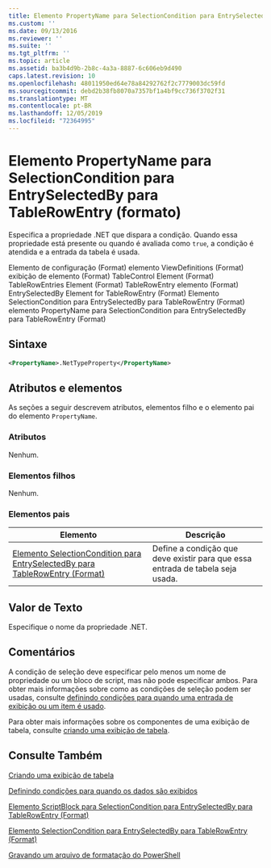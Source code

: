 ```yaml
---
title: Elemento PropertyName para SelectionCondition para EntrySelectedBy para TableRowEntry (Format) | Microsoft Docs
ms.custom: ''
ms.date: 09/13/2016
ms.reviewer: ''
ms.suite: ''
ms.tgt_pltfrm: ''
ms.topic: article
ms.assetid: ba3b4d9b-2b8c-4a3a-8887-6c606eb9d490
caps.latest.revision: 10
ms.openlocfilehash: 48011950ed64e78a84292762f2c7779003dc59fd
ms.sourcegitcommit: debd2b38fb8070a7357bf1a4bf9cc736f3702f31
ms.translationtype: MT
ms.contentlocale: pt-BR
ms.lasthandoff: 12/05/2019
ms.locfileid: "72364995"
---
```

# <a name="propertyname-element-for-selectioncondition-for-entryselectedby-for-tablerowentry-format"></a>Elemento PropertyName para SelectionCondition para EntrySelectedBy para TableRowEntry (formato)

Especifica a propriedade .NET que dispara a condição. Quando essa propriedade está presente ou quando é avaliada como `true`, a condição é atendida e a entrada da tabela é usada.

Elemento de configuração (Format) elemento ViewDefinitions (Format) exibição de elemento (Format) TableControl Element (Format) TableRowEntries Element (Format) TableRowEntry elemento (Format) EntrySelectedBy Element for TableRowEntry (Format) Elemento SelectionCondition para EntrySelectedBy para TableRowEntry (Format) elemento PropertyName para SelectionCondition para EntrySelectedBy para TableRowEntry (Format)

## <a name="syntax"></a>Sintaxe

```xml
<PropertyName>.NetTypeProperty</PropertyName>
```

## <a name="attributes-and-elements"></a>Atributos e elementos

As seções a seguir descrevem atributos, elementos filho e o elemento pai do elemento `PropertyName`.

### <a name="attributes"></a>Atributos

Nenhum.

### <a name="child-elements"></a>Elementos filhos

Nenhum.

### <a name="parent-elements"></a>Elementos pais

|Elemento|Descrição|
|-------------|-----------------|
|[Elemento SelectionCondition para EntrySelectedBy para TableRowEntry (Format)](./selectioncondition-element-for-entryselectedby-for-tablecontrol-format.md)|Define a condição que deve existir para que essa entrada de tabela seja usada.|

## <a name="text-value"></a>Valor de Texto

Especifique o nome da propriedade .NET.

## <a name="remarks"></a>Comentários

A condição de seleção deve especificar pelo menos um nome de propriedade ou um bloco de script, mas não pode especificar ambos. Para obter mais informações sobre como as condições de seleção podem ser usadas, consulte [definindo condições para quando uma entrada de exibição ou um item é usado](./defining-conditions-for-displaying-data.md).

Para obter mais informações sobre os componentes de uma exibição de tabela, consulte [criando uma exibição de tabela](./creating-a-table-view.md).

## <a name="see-also"></a>Consulte Também

[Criando uma exibição de tabela](./creating-a-table-view.md)

[Definindo condições para quando os dados são exibidos](./defining-conditions-for-displaying-data.md)

[Elemento ScriptBlock para SelectionCondition para EntrySelectedBy para TableRowEntry (Format)](./scriptblock-element-for-selectioncondition-for-entryselectedby-for-tablecontrol-format.md)

[Elemento SelectionCondition para EntrySelectedBy para TableRowEntry (Format)](./selectioncondition-element-for-entryselectedby-for-tablecontrol-format.md)

[Gravando um arquivo de formatação do PowerShell](./writing-a-powershell-formatting-file.md)
